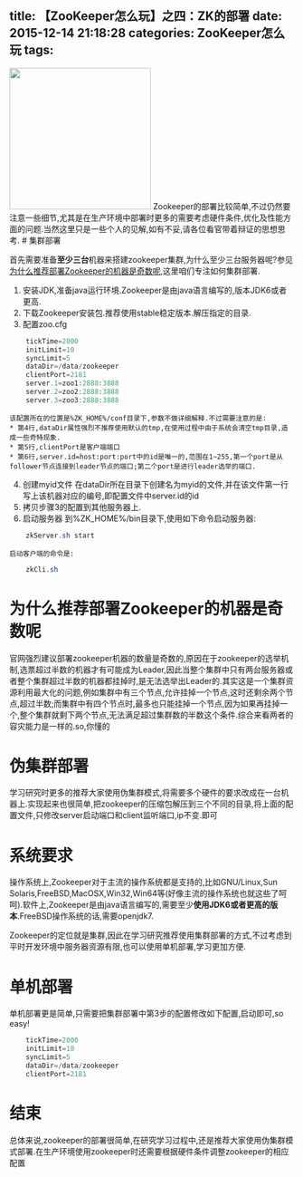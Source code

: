 title: 【ZooKeeper怎么玩】之四：ZK的部署
date: 2015-12-14 21:18:28
categories: ZooKeeper怎么玩
tags:
---
<img src="/img/zk_install.png" width="250" height="250" class="img-topic" />
Zookeeper的部署比较简单,不过仍然要注意一些细节,尤其是在生产环境中部署时更多的需要考虑硬件条件,优化及性能方面的问题.当然这里只是一些个人的见解,如有不妥,请各位看官带着辩证的思想思考.
<!--more-->
# 集群部署

首先需要准备<strong>至少三台</strong>机器来搭建zookeeper集群,为什么至少三台服务器呢?参见[为什么推荐部署Zookeeper的机器是奇数呢](#为什么推荐部署Zookeeper的机器是奇数呢 "为什么"),这里咱们专注如何集群部署.

1. 安装JDK,准备java运行环境.Zookeeper是由java语言编写的,版本JDK6或者更高.
2. 下载Zookeeper安装包.推荐使用stable稳定版本.解压指定的目录.
3. 配置zoo.cfg
```java
	tickTime=2000
	initLimit=10
	syncLimit=5
	dataDir=/data/zookeeper
	clientPort=2181
	server.1=zoo1:2888:3888
	server.2=zoo2:2888:3888
	server.3=zoo3:2888:3888
```
	该配置所在的位置是%ZK_HOME%/conf目录下,参数不做详细解释.不过需要注意的是:
	* 第4行,dataDir属性强烈不推荐使用默认的tmp,在使用过程中由于系统会清空tmp目录,造成一些奇特现象.
	* 第5行,clientPort是客户端端口
	* 第6行,server.id=host:port:port中的id是唯一的,范围在1~255,第一个port是从follower节点连接到leader节点的端口;第二个port是进行leader选举的端口.
4. 创建myid文件
	在dataDir所在目录下创建名为myid的文件,并在该文件第一行写上该机器对应的编号,即配置文件中server.id的id
5. 拷贝步骤3的配置到其他服务器上.
6. 启动服务器
	到%ZK_HOME%/bin目录下,使用如下命令启动服务器:
```java
	zkServer.sh start
```	
	启动客户端的命令是:
```java
	zkCli.sh
```		

# 为什么推荐部署Zookeeper的机器是奇数呢

官网强烈建议部署zookeeper机器的数量是奇数的,原因在于zookeeper的选举机制,选票超过半数的机器才有可能成为Leader,因此当整个集群中只有两台服务器或者整个集群超过半数的机器都挂掉时,是无法选举出Leader的.其实这是一个集群资源利用最大化的问题,例如集群中有三个节点,允许挂掉一个节点,这时还剩余两个节点,超过半数;而集群中有四个节点时,最多也只能挂掉一个节点,因为如果再挂掉一个,整个集群就剩下两个节点,无法满足超过集群数的半数这个条件.综合来看两者的容灾能力是一样的.so,你懂的


# 伪集群部署

学习研究时更多的推荐大家使用伪集群模式,将需要多个硬件的要求改成在一台机器上.实现起来也很简单,把zookeeper的压缩包解压到三个不同的目录,将上面的配置文件,只修改server启动端口和client监听端口,ip不变.即可


# 系统要求

操作系统上,Zookeeper对于主流的操作系统都是支持的,比如GNU/Linux,Sun Solaris,FreeBSD,MacOSX,Win32,Win64等(好像主流的操作系统也就这些了呵呵).软件上,Zookeeper是由java语言编写的,需要至少<strong>使用JDK6或者更高的版本</strong>.FreeBSD操作系统的话,需要openjdk7.

Zookeeper的定位就是集群,因此在学习研究推荐使用集群部署的方式,不过考虑到平时开发环境中服务器资源有限,也可以使用单机部署,学习更加方便.

# 单机部署

单机部署更是简单,只需要把集群部署中第3步的配置修改如下配置,启动即可,so easy!
```java
	tickTime=2000
	initLimit=10
	syncLimit=5
	dataDir=/data/zookeeper
	clientPort=2181
```	
# 结束

总体来说,zookeeper的部署很简单,在研究学习过程中,还是推荐大家使用伪集群模式部署.在生产环境使用zookeeper时还需要根据硬件条件调整zookeeper的相应配置


